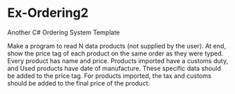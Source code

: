 # Ex-Ordering2
Another C# Ordering System Template

Make a program to read N data products (not supplied by the user). At end, show the price tag of each product on the same order as they
were typed. Every product has name and price. Products imported have a customs duty, and Used products have date of manufacture.
These specific data should be added to the price tag. For products imported, the tax and customs should be added to the final price of the
product.
